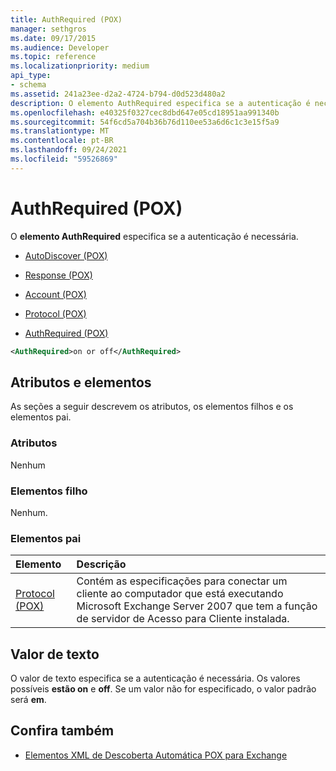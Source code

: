 ```yaml
---
title: AuthRequired (POX)
manager: sethgros
ms.date: 09/17/2015
ms.audience: Developer
ms.topic: reference
ms.localizationpriority: medium
api_type:
- schema
ms.assetid: 241a23ee-d2a2-4724-b794-d0d523d480a2
description: O elemento AuthRequired especifica se a autenticação é necessária.
ms.openlocfilehash: e40325f0327cec8dbd647e05cd18951aa991340b
ms.sourcegitcommit: 54f6cd5a704b36b76d110ee53a6d6c1c3e15f5a9
ms.translationtype: MT
ms.contentlocale: pt-BR
ms.lasthandoff: 09/24/2021
ms.locfileid: "59526869"
---
```

# <a name="authrequired-pox"></a>AuthRequired (POX)

O **elemento AuthRequired** especifica se a autenticação é necessária. 
  
- [AutoDiscover (POX)](autodiscover-pox.md)
  
- [Response (POX)](response-pox.md)
  
- [Account (POX)](account-pox.md)
  
- [Protocol (POX)](protocol-pox.md)
  
- [AuthRequired (POX)](authrequired-pox.md)
  
```xml
<AuthRequired>on or off</AuthRequired>
```

## <a name="attributes-and-elements"></a>Atributos e elementos

As seções a seguir descrevem os atributos, os elementos filhos e os elementos pai.
  
### <a name="attributes"></a>Atributos

Nenhum
  
### <a name="child-elements"></a>Elementos filho

Nenhum.
  
### <a name="parent-elements"></a>Elementos pai

|**Elemento**|**Descrição**|
|:-----|:-----|
|[Protocol (POX)](protocol-pox.md) <br/> |Contém as especificações para conectar um cliente ao computador que está executando Microsoft Exchange Server 2007 que tem a função de servidor de Acesso para Cliente instalada.  <br/> |
   
## <a name="text-value"></a>Valor de texto

O valor de texto especifica se a autenticação é necessária. Os valores possíveis **estão on** e **off**. Se um valor não for especificado, o valor padrão será **em**. 
  
## <a name="see-also"></a>Confira também

- [Elementos XML de Descoberta Automática POX para Exchange](pox-autodiscover-xml-elements-for-exchange.md)

